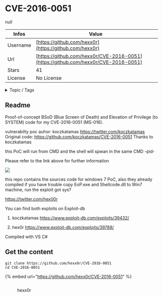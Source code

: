 # CVE-2016-0051

null

| Infos    | Value                                                              |
| -------- | -------------------------------------------------------------------|
| Username | [https://github.com/hexx0r](https://github.com/hexx0r) |
| Url      | [https://github.com/hexx0r/CVE-2016-0051](https://github.com/hexx0r/CVE-2016-0051)                                               |
| Stars    | 41                                                          |
| License  | No License                                                        |

<details>

<summary>Topic / Tags</summary>



</details>

## Readme

Proof-of-concept BSoD (Blue Screen of Death) and Elevation of Privilege (to SYSTEM) code for my CVE-2016-0051 (MS-016).

vulnerabilty poc auhor: koczkatamas
https://twitter.com/koczkatamas
Original code: https://github.com/koczkatamas/CVE-2016-0051
Thanks to  koczkatamas 



this PoC will run from CMD and the shell will spwan in the same CMD -pid-

Please refer to the link above for further information

<img src="https://i.gyazo.com/7cdc95001e67c5ce55ff53fb917f47f2.png" img>


this repo contains the sources code for windows 7 PoC, also they already compiled if you have trouble
copy EoP.exe and Shellcode.dll to Win7 machine, run the exploit
got sys?

https://twitter.com/hex00r

You can find both exploits on Exploit-db
1) koczkatamas
https://www.exploit-db.com/exploits/39432/

2) hex0r
https://www.exploit-db.com/exploits/39788/


Compiled with VS
C#





## Get the content

```
git clone https://github.com/hexx0r/CVE-2016-0051
cd CVE-2016-0051
```

{% embed url="https://github.com/hexx0r/CVE-2016-0051" %}

<figure><img src="https://avatars.githubusercontent.com/u/13381998?v=4" alt=""><figcaption><p>hexx0r</p></figcaption></figure>
